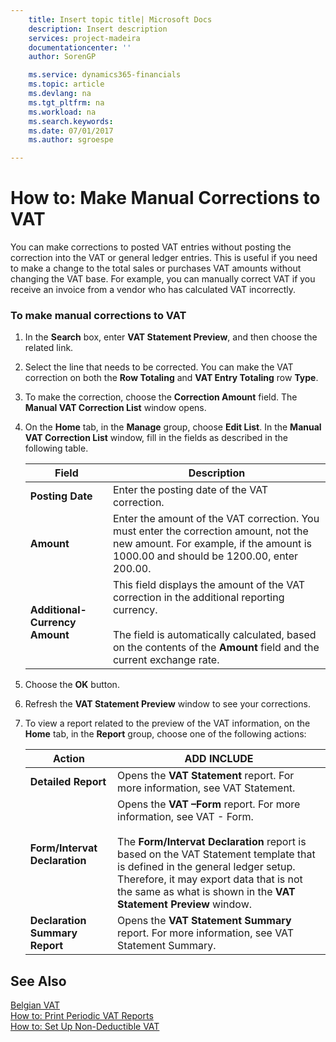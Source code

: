 ```yaml
---
    title: Insert topic title| Microsoft Docs
    description: Insert description
    services: project-madeira
    documentationcenter: ''
    author: SorenGP

    ms.service: dynamics365-financials
    ms.topic: article
    ms.devlang: na
    ms.tgt_pltfrm: na
    ms.workload: na
    ms.search.keywords:
    ms.date: 07/01/2017
    ms.author: sgroespe

---
```

# How to: Make Manual Corrections to VAT
You can make corrections to posted VAT entries without posting the correction into the VAT or general ledger entries. This is useful if you need to make a change to the total sales or purchases VAT amounts without changing the VAT base. For example, you can manually correct VAT if you receive an invoice from a vendor who has calculated VAT incorrectly.  
  
### To make manual corrections to VAT  
  
1.  In the **Search** box, enter **VAT Statement Preview**, and then choose the related link.  
  
2.  Select the line that needs to be corrected. You can make the VAT correction on both the **Row Totaling** and **VAT Entry Totaling** row **Type**.  
  
3.  To make the correction, choose the **Correction Amount** field. The **Manual VAT Correction List** window opens.  
  
4.  On the **Home** tab, in the **Manage** group, choose **Edit List**. In the **Manual VAT Correction List** window, fill in the fields as described in the following table.  
  
    |Field|Description|  
    |---------------------------------|---------------------------------------|  
    |**Posting Date**|Enter the posting date of the VAT correction.|  
    |**Amount**|Enter the amount of the VAT correction. You must enter the correction amount, not the new amount. For example, if the amount is 1000.00 and should be 1200.00, enter 200.00.|  
    |**Additional-Currency Amount**|This field displays the amount of the VAT correction in the additional reporting currency.<br /><br /> The field is automatically calculated, based on the contents of the **Amount** field and the current exchange rate.|  
  
5.  Choose the **OK** button.  
  
6.  Refresh the **VAT Statement Preview** window to see your corrections.  
  
7.  To view a report related to the preview of the VAT information, on the **Home** tab, in the **Report** group, choose one of the following actions:  
  
    |Action|ADD INCLUDE<!--[!INCLUDE[bp_tabledescription](../../includes/bp_tabledescription_md.md)]-->|  
    |------------|---------------------------------------|  
    |**Detailed Report**|Opens the **VAT Statement** report. For more information, see VAT Statement.|  
    |**Form/Intervat Declaration**|Opens the **VAT –Form** report. For more information, see VAT - Form.<br /><br /> The **Form/Intervat Declaration** report is based on the VAT Statement template that is defined in the general ledger setup. Therefore, it may export data that is not the same as what is shown in the **VAT Statement Preview** window.|  
    |**Declaration Summary Report**|Opens the **VAT Statement Summary** report. For more information, see VAT Statement Summary.|  
  
## See Also  
 [Belgian VAT](belgian-vat.md)   
 [How to: Print Periodic VAT Reports](how-to-print-periodic-vat-reports.md)   
 [How to: Set Up Non-Deductible VAT](how-to-set-up-non-deductible-vat.md)